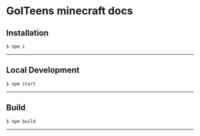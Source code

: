 # GoITeens minecraft docs

## Installation

```
$ npm i
```

------------------

## Local Development

```
$ npm start
```

------------------

## Build

```
$ npm build
```

------------------
